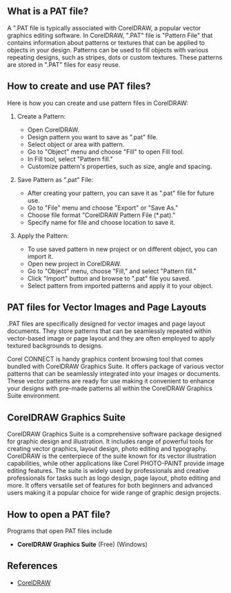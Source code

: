 ## What is a PAT file?

A ".PAT file is typically associated with CorelDRAW, a popular vector graphics editing software. In CorelDRAW, ".PAT" file is "Pattern File" that contains information about patterns or textures that can be applied to objects in your design. Patterns can be used to fill objects with various repeating designs, such as stripes, dots or custom textures. These patterns are stored in ".PAT" files for easy reuse. 

## How to create and use PAT files?

Here is how you can create and use pattern files in CorelDRAW:

1.  Create a Pattern:
    
    -   Open CorelDRAW.
    -   Design pattern you want to save as ".pat" file.
    -   Select object or area with pattern.
    -   Go to "Object" menu and choose "Fill" to open Fill tool.
    -   In Fill tool, select "Pattern fill."
    -   Customize pattern's properties, such as size, angle and spacing.
2.  Save Pattern as ".pat" File:
    
    -   After creating your pattern, you can save it as ".pat" file for future use.
    -   Go to "File" menu and choose "Export" or "Save As."
    -   Choose file format "CorelDRAW Pattern File (*.pat)."
    -   Specify name for file and choose location to save it.
3.  Apply the Pattern:
    
    -   To use saved pattern in new project or on different object, you can import it.
    -   Open new project in CorelDRAW.
    -   Go to "Object" menu, choose "Fill," and select "Pattern fill."
    -   Click "Import" button and browse to ".pat" file you saved.
    -   Select pattern from imported patterns and apply it to your object.

## PAT files for Vector Images and Page Layouts

.PAT files are specifically designed for vector images and page layout documents. They store patterns that can be seamlessly repeated within vector-based image or page layout and they are often employed to apply textured backgrounds to designs. 

Corel CONNECT is handy graphics content browsing tool that comes bundled with CorelDRAW Graphics Suite. It offers package of various vector patterns that can be seamlessly integrated into your images or documents. These vector patterns are ready for use making it convenient to enhance your designs with pre-made patterns all within the CorelDRAW Graphics Suite environment.

## CorelDRAW Graphics Suite

CorelDRAW Graphics Suite is a comprehensive software package designed for graphic design and illustration. It includes range of powerful tools for creating vector graphics, layout design, photo editing and typography. CorelDRAW is the centerpiece of the suite known for its vector illustration capabilities, while other applications like Corel PHOTO-PAINT provide image editing features. The suite is widely used by professionals and creative professionals for tasks such as logo design, page layout, photo editing and more. It offers versatile set of features for both beginners and advanced users making it a popular choice for wide range of graphic design projects.

## How to open a PAT file?

Programs that open PAT files include

- **CorelDRAW Graphics Suite** (Free) (Windows)

## References
* [CorelDRAW](https://en.wikipedia.org/wiki/CorelDRAW)
